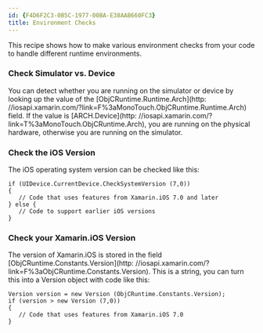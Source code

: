 ```yaml
---
id: {F4D6F2C3-0B5C-1977-00BA-E38AAB660FC3}  
title: Environment Checks  
---
```


This recipe shows how to make various environment checks from your code
to handle different runtime environments.

 <a name="Check_Simulator_vs_Device" class="injected"></a>


### Check Simulator vs. Device

You can detect whether you are running on the simulator or device by looking
up the value of the [ObjCRuntime.Runtime.Arch](http: //iosapi.xamarin.com/?link=F%3aMonoTouch.ObjCRuntime.Runtime.Arch) field. If the value is [ARCH.Device](http: //iosapi.xamarin.com/?link=T%3aMonoTouch.ObjCRuntime.Arch), you are running on the physical hardware,
otherwise you are running on the simulator.

 <a name="Check_your_iOS_Version" class="injected"></a>


### Check the iOS Version

The iOS operating system version can be checked like this: 

```
if (UIDevice.CurrentDevice.CheckSystemVersion (7,0))
{
   // Code that uses features from Xamarin.iOS 7.0 and later
} else {
   // Code to support earlier iOS versions
}
```

 <a name="Check_your_Xamarin_iOS_Version" class="injected"></a>


### Check your Xamarin.iOS Version

The version of Xamarin.iOS is stored in the field [ObjCRuntime.Constants.Version](http: //iosapi.xamarin.com/?link=F%3aObjCRuntime.Constants.Version). This is a string, you can turn this
into a Version object with code like this: 

```
Version version = new Version (ObjCRuntime.Constants.Version);
if (version > new Version (7,0))
{
   // Code that uses features from Xamarin.iOS 7.0
}
```

 <a name="Detecting_the_GC_Engine" class="injected"></a>